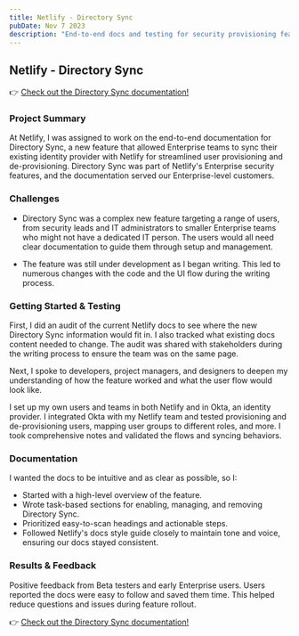 ```yaml
---
title: Netlify - Directory Sync
pubDate: Nov 7 2023
description: "End-to-end docs and testing for security provisioning feature"
---
```



## Netlify - Directory Sync

👉 <a target="new" href="https://web.archive.org/web/20240504120012/https://docs.netlify.com/security/secure-netlify-access/directory-sync/">Check out the Directory Sync documentation!</a>

### Project Summary

At Netlify, I was assigned to work on the end-to-end documentation for Directory Sync, a new feature that allowed Enterprise teams to sync their existing identity provider with Netlify for streamlined user provisioning and de-provisioning. Directory Sync was part of Netlify's Enterprise security features, and the documentation served our Enterprise-level customers.

### Challenges

- Directory Sync was a complex new feature targeting a range of users, from security leads and IT administrators to smaller Enterprise teams who might not have a dedicated IT person. The users would all need clear documentation to guide them through setup and management.

- The feature was still under development as I began writing. This led to numerous changes with the code and the UI flow during the writing process.

### Getting Started & Testing

First, I did an audit of the current Netlify docs to see where the new Directory Sync information would fit in. I also tracked what existing docs content needed to change. The audit was shared with stakeholders during the writing process to ensure the team was on the same page.

Next, I spoke to developers, project managers, and designers to deepen my understanding of how the feature worked and what the user flow would look like.

I set up my own users and teams in both Netlify and in Okta, an identity provider. I integrated Okta with my Netlify team and tested provisioning and de-provisioning users, mapping user groups to different roles, and more. I took comprehensive notes and validated the flows and syncing behaviors.

### Documentation

I wanted the docs to be intuitive and as clear as possible, so I:
- Started with a high-level overview of the feature.
- Wrote task-based sections for enabling, managing, and removing Directory Sync.
- Prioritized easy-to-scan headings and actionable steps.
- Followed Netlify's docs style guide closely to maintain tone and voice, ensuring our docs stayed consistent.

### Results & Feedback

Positive feedback from Beta testers and early Enterprise users. Users reported the docs were easy to follow and saved them time. This helped reduce questions and issues during feature rollout.

👉 <a target="new" href="https://web.archive.org/web/20240504120012/https://docs.netlify.com/security/secure-netlify-access/directory-sync/">Check out the Directory Sync documentation!</a>
